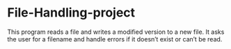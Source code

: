 # File-Handling-project
This program reads a file and writes a modified version to a new file.
It asks the user for a filename and handle errors if it doesn’t exist or can’t be read.
